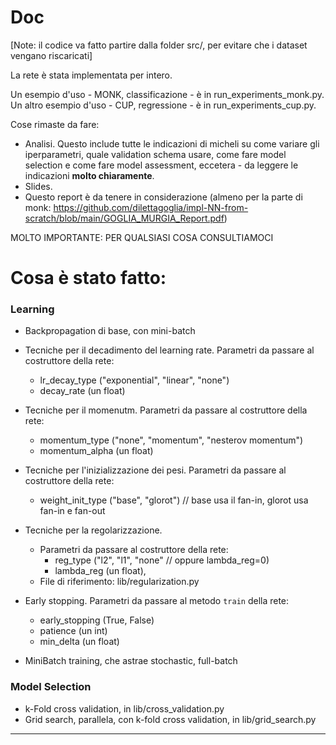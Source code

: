 # Doc

[Note: il codice va fatto partire dalla folder src/, per evitare che i dataset vengano riscaricati]

La rete è stata implementata per intero. 

Un esempio d'uso - MONK, classificazione - è in run_experiments_monk.py.
Un altro esempio d'uso - CUP, regressione - è in run_experiments_cup.py.

Cose rimaste da fare:
- Analisi. Questo include tutte le indicazioni di micheli su come variare gli iperparametri, quale validation schema usare, come fare model selection e come fare model assessment, eccetera - da leggere le indicazioni **molto chiaramente**. 
- Slides.
- Questo report è da tenere in considerazione (almeno per la parte di monk: https://github.com/dilettagoglia/impl-NN-from-scratch/blob/main/GOGLIA_MURGIA_Report.pdf)

MOLTO IMPORTANTE: PER QUALSIASI COSA CONSULTIAMOCI

# Cosa è stato fatto:

### Learning

- Backpropagation di base, con mini-batch

- Tecniche per il decadimento del learning rate. Parametri da passare al costruttore della rete:
    - lr_decay_type ("exponential", "linear", "none")
    - decay_rate (un float)

- Tecniche per il momenutm. Parametri da passare al costruttore della rete:
    - momentum_type ("none", "momentum", "nesterov momentum")
    - momentum_alpha (un float)

- Tecniche per l'inizializzazione dei pesi. Parametri da passare al costruttore della rete:
    - weight_init_type ("base", "glorot") // base usa il fan-in, glorot usa fan-in e fan-out

- Tecniche per la regolarizzazione. 
    - Parametri da passare al costruttore della rete:
        - reg_type ("l2", "l1", "none" // oppure lambda_reg=0)
        - lambda_reg (un float),
    - File di riferimento: lib/regularization.py

- Early stopping. Parametri da passare al metodo `train` della rete:
    - early_stopping (True, False)
    - patience (un int)
    - min_delta (un float)

- MiniBatch training, che astrae stochastic, full-batch

### Model Selection

- k-Fold cross validation, in lib/cross_validation.py
- Grid search, parallela, con k-fold cross validation, in lib/grid_search.py


---